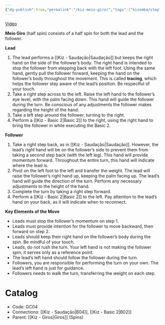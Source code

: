 ```yaml
---
{"dg-publish":true,"permalink":"/kiz-meio-giro/","tags":["kizomba/step"],"created":"2024-10-02T11:55:05.126-04:00","updated":"2025-06-05T09:17:11.218-04:00"}
---
```



[Video](https://youtu.be/sBbftDBCZG4)

**Meio Giro** (half spin) consists of a half spin for both the lead and the follower.

**Lead**
1. The lead performs a [[Kiz - Saudação\|Saudação]] but keeps the right hand on the side of the follower’s body. The right hand is intended to stop the follower from stepping back with the left foot. Using the same hand, gently pull the follower forward, keeping the hand on the follower’s body throughout the movement. This is called **tracing**, which helps the follower stay aware of the lead’s position. Be respectful of your touch.
2. Take a right step across to the left. Raise the left hand to the follower’s eye level, with the palm facing down. This hand will guide the follower during the turn. Be conscious of any adjustments the follower makes regarding the height of the hand.
3. Take a left step around the follower, turning to the right.
4. Perform a [[Kiz - Basic 2\|Basic 2]] to the right, using the right hand to bring the follower in while executing the Basic 2.

**Follower**
1. Take a right step back, as in [[Kiz - Saudação\|Saudação]]. However, the lead’s right hand will be on the follower’s side to prevent them from taking a second step back (with the left leg). This hand will provide momentum forward. Throughout the entire turn, this hand will indicate where the lead is.
2. Pivot on the left foot to the left and transfer the weight. The lead will raise the follower’s right hand up, keeping the palm facing up. The lead’s hand will guide the direction of the turn. Perform any necessary adjustments to the height of the hand.
3. Complete the turn by taking a right step forward.
4. Perform a [[Kiz - Basic 2\|Basic 2]] to the left. Pay attention to the lead’s hand on your back, as it will indicate when to reconnect.

**Key Elements of the Move**
- Leads must stop the follower’s momentum on step 1.
- Leads must provide intention for the follower to move backward, then forward on step 2.
- Leads should keep their right hand on the follower’s body during the spin. Be mindful of your touch.
- Leads, do not rush the turn. Your left hand is not making the follower spin; it serves only as a reference point.
- The lead’s left hand should follow the follower during the turn.
- Followers, you are responsible for performing the turn on your own. The lead’s left hand is just for guidance.
- Followers needs to walk the turn, transferring the weight on each step.

# Catalog

- Code: GC04
- Connections: [[Kiz - Saudação\|B04]], [[Kiz - Basic 2\|B02]]
- Parent: [[Kiz - Giros\|Giros]] (Spins)
